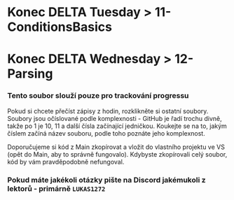 # Konec DELTA Tuesday > 11-ConditionsBasics
# Konec DELTA Wednesday > 12-Parsing

### Tento soubor slouží pouze pro trackování progressu
Pokud si chcete přečíst zápisy z hodin, rozklikněte si ostatní soubory. Soubory jsou očíslované podle komplexnosti - GitHub je řadí trochu divně, takže po 1 je 10, 11 a další čísla začínající jedničkou. Koukejte se na to, jakým číslem začíná název souboru, podle toho poznáte jeho komplexnost.

Doporučujeme si kód z Main zkopírovat a vložit do vlastního projektu ve VS (opět do Main, aby to správně fungovalo). Kdybyste zkopírovali celý soubor, kód by vám pravděpodobně nefungoval.

### Pokud máte jakékoli otázky pište na Discord jakémukoli z lektorů - primárně `LUKAS1272`
